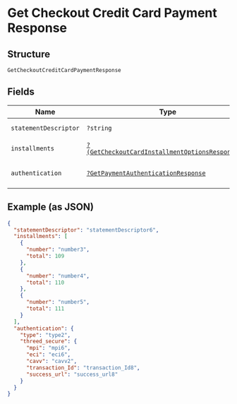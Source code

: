 
# Get Checkout Credit Card Payment Response

## Structure

`GetCheckoutCreditCardPaymentResponse`

## Fields

| Name | Type | Tags | Description | Getter | Setter |
|  --- | --- | --- | --- | --- | --- |
| `statementDescriptor` | `?string` | Optional | Descrição na fatura | getStatementDescriptor(): ?string | setStatementDescriptor(?string statementDescriptor): void |
| `installments` | [`?(GetCheckoutCardInstallmentOptionsResponse[])`](../../doc/models/get-checkout-card-installment-options-response.md) | Optional | Parcelas | getInstallments(): ?array | setInstallments(?array installments): void |
| `authentication` | [`?GetPaymentAuthenticationResponse`](../../doc/models/get-payment-authentication-response.md) | Optional | Payment Authentication response | getAuthentication(): ?GetPaymentAuthenticationResponse | setAuthentication(?GetPaymentAuthenticationResponse authentication): void |

## Example (as JSON)

```json
{
  "statementDescriptor": "statementDescriptor6",
  "installments": [
    {
      "number": "number3",
      "total": 109
    },
    {
      "number": "number4",
      "total": 110
    },
    {
      "number": "number5",
      "total": 111
    }
  ],
  "authentication": {
    "type": "type2",
    "threed_secure": {
      "mpi": "mpi6",
      "eci": "eci6",
      "cavv": "cavv2",
      "transaction_Id": "transaction_Id8",
      "success_url": "success_url8"
    }
  }
}
```

